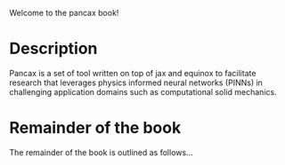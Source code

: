 Welcome to the pancax book!

# Description
Pancax is a set of tool written on top of jax and equinox to facilitate research that leverages physics informed neural networks (PINNs) in challenging application domains such as computational solid mechanics. 

# Remainder of the book
The remainder of the book is outlined as follows...
